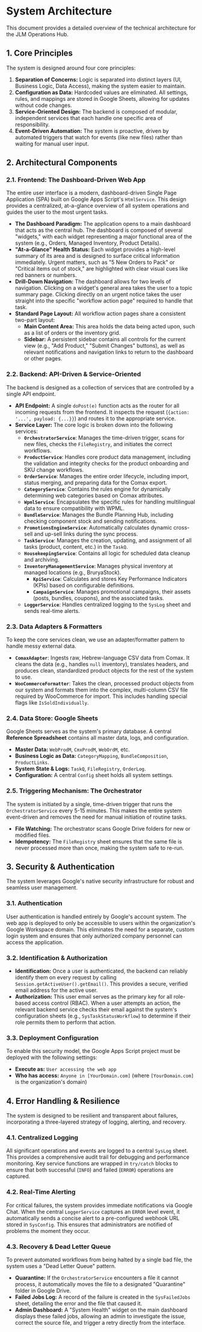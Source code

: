 # System Architecture

This document provides a detailed overview of the technical architecture for the JLM Operations Hub.

## 1. Core Principles

The system is designed around four core principles:

1.  **Separation of Concerns:** Logic is separated into distinct layers (UI, Business Logic, Data Access), making the system easier to maintain.
2.  **Configuration as Data:** Hardcoded values are eliminated. All settings, rules, and mappings are stored in Google Sheets, allowing for updates without code changes.
3.  **Service-Oriented Design:** The backend is composed of modular, independent services that each handle one specific area of responsibility.
4.  **Event-Driven Automation:** The system is proactive, driven by automated triggers that watch for events (like new files) rather than waiting for manual user input.

## 2. Architectural Components

### 2.1. Frontend: The Dashboard-Driven Web App

The entire user interface is a modern, dashboard-driven Single Page Application (SPA) built on Google Apps Script's `HtmlService`. This design provides a centralized, at-a-glance overview of all system operations and guides the user to the most urgent tasks.

*   **The Dashboard Paradigm:** The application opens to a main dashboard that acts as the central hub. The dashboard is composed of several "widgets," with each widget representing a major functional area of the system (e.g., Orders, Managed Inventory, Product Details).
*   **"At-a-Glance" Health Status:** Each widget provides a high-level summary of its area and is designed to surface critical information immediately. Urgent matters, such as "5 New Orders to Pack" or "Critical items out of stock," are highlighted with clear visual cues like red banners or numbers.
*   **Drill-Down Navigation:** The dashboard allows for two levels of navigation. Clicking on a widget's general area takes the user to a topic summary page. Clicking directly on an urgent notice takes the user straight into the specific "workflow action page" required to handle that task.
*   **Standard Page Layout:** All workflow action pages share a consistent two-part layout:
    *   **Main Content Area:** This area holds the data being acted upon, such as a list of orders or the inventory grid.
    *   **Sidebar:** A persistent sidebar contains all controls for the current view (e.g., "Add Product," "Submit Changes" buttons), as well as relevant notifications and navigation links to return to the dashboard or other pages.

### 2.2. Backend: API-Driven & Service-Oriented

The backend is designed as a collection of services that are controlled by a single API endpoint.

*   **API Endpoint:** A single `doPost(e)` function acts as the router for all incoming requests from the frontend. It inspects the request (`{action: '...', payload: {...}}`) and routes it to the appropriate service.
*   **Service Layer:** The core logic is broken down into the following services:
    *   **`OrchestratorService`**: Manages the time-driven trigger, scans for new files, checks the `FileRegistry`, and initiates the correct workflows.
    *   **`ProductService`**: Handles core product data management, including the validation and integrity checks for the product onboarding and SKU change workflows.
    *   **`OrderService`**: Manages the entire order lifecycle, including import, status merging, and preparing data for the Comax export.
    *   **`CategoryService`**: Contains the rules engine for dynamically determining web categories based on Comax attributes.
    *   **`WpmlService`**: Encapsulates the specific rules for handling multilingual data to ensure compatibility with WPML.
    *   **`BundleService`**: Manages the Bundle Planning Hub, including checking component stock and sending notifications.
    *   **`PromotionsEngineService`**: Automatically calculates dynamic cross-sell and up-sell links during the sync process.
    *   **`TaskService`**: Manages the creation, updating, and assignment of all tasks (product, content, etc.) in the `TaskQ`.
    *   **`HousekeepingService`**: Contains all logic for scheduled data cleanup and archiving.
    *   **`InventoryManagementService`**: Manages physical inventory at managed locations (e.g., BruryaStock).
        *   **`KpiService`**: Calculates and stores Key Performance Indicators (KPIs) based on configurable definitions.
        *   **`CampaignService`**: Manages promotional campaigns, their assets (posts, bundles, coupons), and the associated tasks.
    *   **`LoggerService`**: Handles centralized logging to the `SysLog` sheet and sends real-time alerts.

### 2.3. Data Adapters & Formatters

To keep the core services clean, we use an adapter/formatter pattern to handle messy external data.

*   **`ComaxAdapter`**: Ingests raw, Hebrew-language CSV data from Comax. It cleans the data (e.g., handles `null` inventory), translates headers, and produces clean, standardized product objects for the rest of the system to use.
*   **`WooCommerceFormatter`**: Takes the clean, processed product objects from our system and formats them into the complex, multi-column CSV file required by WooCommerce for import. This includes handling special flags like `IsSoldIndividually`.

### 2.4. Data Store: Google Sheets

Google Sheets serves as the system's primary database. A central **Reference Spreadsheet** contains all master data, logs, and configuration.

*   **Master Data:** `WebProdM`, `CmxProdM`, `WebOrdM`, etc.
*   **Business Logic as Data:** `CategoryMapping`, `BundleComposition`, `ProductLinks`.
*   **System State & Logs:** `TaskQ`, `FileRegistry`, `OrderLog`.
*   **Configuration:** A central `Config` sheet holds all system settings.

### 2.5. Triggering Mechanism: The Orchestrator

The system is initiated by a single, time-driven trigger that runs the `OrchestratorService` every 5-15 minutes. This makes the entire system event-driven and removes the need for manual initiation of routine tasks.

*   **File Watching:** The orchestrator scans Google Drive folders for new or modified files.
*   **Idempotency:** The `FileRegistry` sheet ensures that the same file is never processed more than once, making the system safe to re-run.

## 3. Security & Authentication

The system leverages Google's native security infrastructure for robust and seamless user management.

### 3.1. Authentication

User authentication is handled entirely by Google's account system. The web app is deployed to only be accessible to users within the organization's Google Workspace domain. This eliminates the need for a separate, custom login system and ensures that only authorized company personnel can access the application.

### 3.2. Identification & Authorization

*   **Identification:** Once a user is authenticated, the backend can reliably identify them on every request by calling `Session.getActiveUser().getEmail()`. This provides a secure, verified email address for the active user.
*   **Authorization:** This user email serves as the primary key for all role-based access control (RBAC). When a user attempts an action, the relevant backend service checks their email against the system's configuration sheets (e.g., `SysTaskStatusWorkflow`) to determine if their role permits them to perform that action.

### 3.3. Deployment Configuration

To enable this security model, the Google Apps Script project must be deployed with the following settings:
*   **Execute as:** `User accessing the web app`
*   **Who has access:** `Anyone in [YourDomain.com]` (where `[YourDomain.com]` is the organization's domain)

## 4. Error Handling & Resilience

The system is designed to be resilient and transparent about failures, incorporating a three-layered strategy of logging, alerting, and recovery.

### 4.1. Centralized Logging

All significant operations and events are logged to a central `SysLog` sheet. This provides a comprehensive audit trail for debugging and performance monitoring. Key service functions are wrapped in `try/catch` blocks to ensure that both successful (`INFO`) and failed (`ERROR`) operations are captured.

### 4.2. Real-Time Alerting

For critical failures, the system provides immediate notifications via Google Chat. When the central `LoggerService` captures an `ERROR` level event, it automatically sends a concise alert to a pre-configured webhook URL stored in `SysConfig`. This ensures that administrators are notified of problems the moment they occur.

### 4.3. Recovery & Dead Letter Queue

To prevent automated workflows from being halted by a single bad file, the system uses a "Dead Letter Queue" pattern.

*   **Quarantine:** If the `OrchestratorService` encounters a file it cannot process, it automatically moves the file to a designated "Quarantine" folder in Google Drive.
*   **Failed Jobs Log:** A record of the failure is created in the `SysFailedJobs` sheet, detailing the error and the file that caused it.
*   **Admin Dashboard:** A "System Health" widget on the main dashboard displays these failed jobs, allowing an admin to investigate the issue, correct the source file, and trigger a retry directly from the interface.
